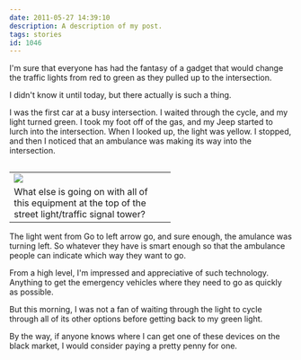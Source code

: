 ```yaml
---
date: 2011-05-27 14:39:10
description: A description of my post.
tags: stories
id: 1046
---
```

I'm sure that everyone has had the fantasy of a gadget that would change the traffic lights from red to green as they pulled up to the intersection.

I didn't know it until today, but there actually is such a thing.
<!--more-->
I was the first car at a busy intersection.  I waited through the cycle, and my light turned green.  I took my foot off of the gas, and my Jeep started to lurch into the intersection.  When I looked up, the light was yellow.  I stopped, and then I noticed that an ambulance was making its way into the intersection.
<table cellpadding="2" align="left"><tr><td width="250" ><img src="/img/light.jpg"></td><td width="5" rowspan="2"><spacer type="block" width="5" height="1"></td></tr><tr><td class="caption" width="250">What else is going on with all of this equipment at the top of the street light/traffic signal tower?</td></tr></table>

The light went from Go to left arrow go, and sure enough, the amulance was turning left.  So whatever they have is smart enough so that the ambulance people can indicate which way they want to go.

From a high level, I'm impressed and appreciative of such technology.  Anything to get the emergency vehicles where they need to go as quickly as possible.

But this morning, I was not a fan of waiting through the light to cycle through all of its other options before getting back to my green light.

By the way, if anyone knows where I can get one of these devices on the black market, I would consider paying a pretty penny for one.